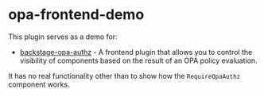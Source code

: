 # opa-frontend-demo

This plugin serves as a demo for:

- [backstage-opa-authz](./plugins/opa-authz-react/README.md) - A frontend plugin that allows you to control the visibility of components based on the result of an OPA policy evaluation.

It has no real functionality other than to show how the `RequireOpaAuthz` component works.